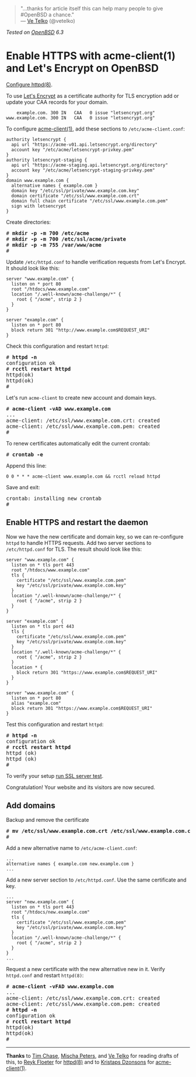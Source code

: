 > "...thanks for article itself this can help many people to give
#OpenBSD a chance."<br>&mdash;
[Ve Telko](https://mobile.twitter.com/vetelko/status/985095582174900224 "14 Apr 2018")
(@vetelko)

_Tested on [OpenBSD](/openbsd/) 6.3_

# Enable HTTPS with acme-client(1) and Let's Encrypt on OpenBSD

[Configure httpd(8)](/openbsd/httpd.html).

To use [Let's Encrypt](https://letsencrypt.org) as a certificate
authority for TLS encryption add or update your CAA records for
your domain.

```
    example.com. 300 IN   CAA   0 issue "letsencrypt.org"
www.example.com. 300 IN   CAA   0 issue "letsencrypt.org"
```

To configure [acme-client(1)](https://man.openbsd.org/acme-client.1),
add these sections to `/etc/acme-client.conf`:

    authority letsencrypt {
      api url "https://acme-v01.api.letsencrypt.org/directory"
      account key "/etc/acme/letsencrypt-privkey.pem"
    }
    authority letsencrypt-staging {
      api url "https://acme-staging.api.letsencrypt.org/directory"
      account key "/etc/acme/letsencrypt-staging-privkey.pem"
    }
    domain www.example.com {
      alternative names { example.com }
      domain key "/etc/ssl/private/www.example.com.key"
      domain certificate "/etc/ssl/www.example.com.crt"
      domain full chain certificate "/etc/ssl/www.example.com.pem"
      sign with letsencrypt
    }

Create directories:

<pre>
# <b>mkdir -p -m 700 /etc/acme</b>
# <b>mkdir -p -m 700 /etc/ssl/acme/private</b>
# <b>mkdir -p -m 755 /var/www/acme</b>
#
</pre>

Update `/etc/httpd.conf` to handle verification requests from Let's
Encrypt.  It should look like this:

```
server "www.example.com" {
  listen on * port 80
  root "/htdocs/www.example.com"
  location "/.well-known/acme-challenge/*" {
    root { "/acme", strip 2 }
  }
}

server "example.com" {
  listen on * port 80
  block return 301 "http://www.example.com$REQUEST_URI"
}
```

Check this configuration and restart `httpd`:

<pre>
# <b>httpd -n</b>
configuration ok
# <b>rcctl restart httpd</b>
httpd(ok)
httpd(ok)
#
</pre>

Let's run `acme-client` to create new account and domain keys.

<pre>
# <b>acme-client -vAD www.example.com</b>
...
acme-client: /etc/ssl/www.example.com.crt: created
acme-client: /etc/ssl/www.example.com.pem: created
#
</pre>

To renew certificates automatically edit the current crontab:

<pre>
# <b>crontab -e</b>
</pre>

Append this line:

    0 0 * * * acme-client www.example.com && rcctl reload httpd

Save and exit:

<pre>
crontab: installing new crontab
#
</pre>

## Enable HTTPS and restart the daemon

Now we have the new certificate and domain key, so we can re-configure
`httpd` to handle HTTPS requests. Add two server sections to
`/etc/httpd.conf` for TLS. The result should look like this:

```
server "www.example.com" {
  listen on * tls port 443
  root "/htdocs/www.example.com"
  tls {
    certificate "/etc/ssl/www.example.com.pem"
    key "/etc/ssl/private/www.example.com.key"
  }
  location "/.well-known/acme-challenge/*" {
    root { "/acme", strip 2 }
  }
}

server "example.com" {
  listen on * tls port 443
  tls {
    certificate "/etc/ssl/www.example.com.pem"
    key "/etc/ssl/private/www.example.com.key"
  }
  location "/.well-known/acme-challenge/*" {
    root { "/acme", strip 2 }
  }
  location * {
    block return 301 "https://www.example.com$REQUEST_URI"
  }
}

server "www.example.com" {
  listen on * port 80
  alias "example.com"
  block return 301 "https://www.example.com$REQUEST_URI"
}
```

Test this configuration and restart `httpd`:

<pre>
# <b>httpd -n</b>
configuration ok
# <b>rcctl restart httpd</b>
httpd (ok)
httpd (ok)
#
</pre>

To verify your setup [run SSL server test](https://www.ssllabs.com/ssltest/analyze.html).

Congratulation! Your website and its visitors are now secured.

## Add domains

Backup and remove the certificate

<pre>
# <b>mv /etc/ssl/www.example.com.crt /etc/ssl/www.example.com.crt.bak</b>
#
</pre>

Add a new alternative name to `/etc/acme-client.conf`:

```
...
alternative names { example.com new.example.com }
...
```

Add a new server section to  `/etc/httpd.conf`. Use the same certificate and key.

```
...
server "new.example.com" {
  listen on * tls port 443
  root "/htdocs/new.example.com"
  tls {
    certificate "/etc/ssl/www.example.com.pem"
    key "/etc/ssl/private/www.example.com.key"
  }
  location "/.well-known/acme-challenge/*" {
    root { "/acme", strip 2 }
  }
}
...
```

Request a new certificate with the new alternative new in it. Verify
`httpd.conf` and restart `httpd(8)`:

<pre>
# <b>acme-client -vFAD www.example.com</b>
...
acme-client: /etc/ssl/www.example.com.crt: created
acme-client: /etc/ssl/www.example.com.pem: created
# <b>httpd -n</b>
configuration ok
# <b>rcctl restart httpd</b>
httpd(ok)
httpd(ok)
#
</pre>

---

**Thanks** to
[Tim Chase](https://twitter.com/gumnos),
[Mischa Peters](https://twitter.com/mischapeters),
and [Ve Telko](https://twitter.com/vetelko)
for reading drafts of this,
to [Reyk Floeter](https://reykfloeter.com/)
for [httpd(8)](https://bsd.plumbing)
and to [Kristaps Dzonsons](https://www.divelog.blue/)
for [acme-client(1)](https://kristaps.bsd.lv/acme-client/).

